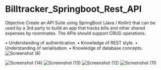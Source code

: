 # Billtracker_Springboot_Rest_API
Objective
Create an API Suite using SpringBoot (Java / Kotlin) that can be used by a 3rd party to build an
app that tracks bills and other shared expenses by roommates. The APIs should support CRUD
operations.

• Understanding of authentication.
• Knowledge of REST style.
• Understanding of serialisation.
• Knowledge of database concepts.
![Screenshot (8)](https://user-images.githubusercontent.com/76790667/197366259-ae2cf5c0-4ac8-440b-b888-35530cf5d022.png)

![Screenshot (14)](https://user-images.githubusercontent.com/76790667/197366077-24f74376-ca7c-48d8-ae32-8d099b81c743.png)
![Screenshot (13)](https://user-images.githubusercontent.com/76790667/197366078-17e5ad92-ddbf-42a3-9808-a30bb2e7ec12.png)
![Screenshot (12)](https://user-images.githubusercontent.com/76790667/197366080-f10059ac-b702-4f1b-96a3-8de5310443a7.png)
![Screenshot (11)](https://user-images.githubusercontent.com/76790667/197366083-752535d4-5cf1-4f58-a869-7d7e21df1d45.png)
